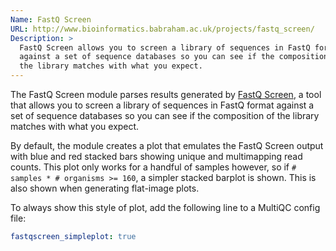 ```yaml
---
Name: FastQ Screen
URL: http://www.bioinformatics.babraham.ac.uk/projects/fastq_screen/
Description: >
  FastQ Screen allows you to screen a library of sequences in FastQ format
  against a set of sequence databases so you can see if the composition of
  the library matches with what you expect.
---
```


The FastQ Screen module parses results generated by
[FastQ Screen](http://www.bioinformatics.babraham.ac.uk/projects/fastq_screen/),
a tool that allows you to screen a library of sequences in FastQ format
against a set of sequence databases so you can see if the composition of
the library matches with what you expect.

By default, the module creates a plot that emulates the FastQ Screen output
with blue and red stacked bars showing unique and multimapping read counts.
This plot only works for a handful of samples however, so if
`# samples * # organisms >= 160`, a simpler stacked barplot is shown. This
is also shown when generating flat-image plots.

To always show this style of plot, add the following line to a MultiQC config file:

```yaml
fastqscreen_simpleplot: true
```
